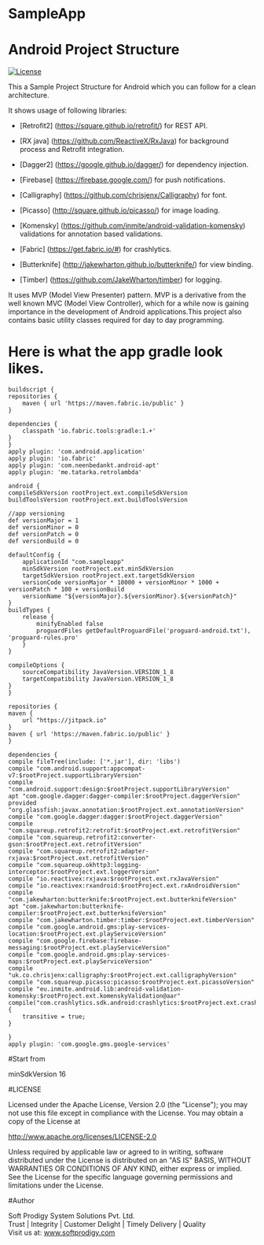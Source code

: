 # SampleApp
# Android Project Structure

[![License](https://img.shields.io/badge/license-Apache%202-4EB1BA.svg)](https://www.apache.org/licenses/LICENSE-2.0.html)


This a Sample Project Structure for Android which you can follow for a clean architecture.

It shows usage of following libraries:

* [Retrofit2] (https://square.github.io/retrofit/) for REST API.

* [RX java] (https://github.com/ReactiveX/RxJava) for background process and Retrofit integration.

* [Dagger2] (https://google.github.io/dagger/) for dependency injection.

* [Firebase] (https://firebase.google.com/) for push notifications.

* [Calligraphy] (https://github.com/chrisjenx/Calligraphy) for font.

* [Picasso] (http://square.github.io/picasso/) for image loading.

* [Komensky] (https://github.com/inmite/android-validation-komensky) validations for annotation based validations.

* [Fabric] (https://get.fabric.io/#) for crashlytics.

* [Butterknife] (http://jakewharton.github.io/butterknife/) for view binding.

* [Timber] (https://github.com/JakeWharton/timber) for logging.

It uses MVP (Model View Presenter) pattern. MVP is a derivative from the well known MVC (Model View Controller), which for a while now is gaining importance in the development of Android applications.This project also contains basic utility classes required for day to day programming.


# Here is what the app gradle look likes.

    buildscript {
    repositories {
        maven { url 'https://maven.fabric.io/public' }
    }

    dependencies {
        classpath 'io.fabric.tools:gradle:1.+'
    }
    }
    apply plugin: 'com.android.application'
    apply plugin: 'io.fabric'
    apply plugin: 'com.neenbedankt.android-apt'
    apply plugin: 'me.tatarka.retrolambda'

    android {
    compileSdkVersion rootProject.ext.compileSdkVersion
    buildToolsVersion rootProject.ext.buildToolsVersion

    //app versioning
    def versionMajor = 1
    def versionMinor = 0
    def versionPatch = 0
    def versionBuild = 0

    defaultConfig {
        applicationId "com.sampleapp"
        minSdkVersion rootProject.ext.minSdkVersion
        targetSdkVersion rootProject.ext.targetSdkVersion
        versionCode versionMajor * 10000 + versionMinor * 1000 + versionPatch * 100 + versionBuild
        versionName "${versionMajor}.${versionMinor}.${versionPatch}"
    }
    buildTypes {
        release {
            minifyEnabled false
            proguardFiles getDefaultProguardFile('proguard-android.txt'), 'proguard-rules.pro'
        }
    }

    compileOptions {
        sourceCompatibility JavaVersion.VERSION_1_8
        targetCompatibility JavaVersion.VERSION_1_8
    }
    }

    repositories {
    maven {
        url "https://jitpack.io"
    }
    maven { url 'https://maven.fabric.io/public' }
    }

    dependencies {
    compile fileTree(include: ['*.jar'], dir: 'libs')
    compile "com.android.support:appcompat-v7:$rootProject.supportLibraryVersion"
    compile "com.android.support:design:$rootProject.supportLibraryVersion"
    apt "com.google.dagger:dagger-compiler:$rootProject.daggerVersion"
    provided "org.glassfish:javax.annotation:$rootProject.ext.annotationVersion"
    compile "com.google.dagger:dagger:$rootProject.daggerVersion"
    compile "com.squareup.retrofit2:retrofit:$rootProject.ext.retrofitVersion"
    compile "com.squareup.retrofit2:converter-gson:$rootProject.ext.retrofitVersion"
    compile "com.squareup.retrofit2:adapter-rxjava:$rootProject.ext.retrofitVersion"
    compile "com.squareup.okhttp3:logging-interceptor:$rootProject.ext.loggerVersion"
    compile "io.reactivex:rxjava:$rootProject.ext.rxJavaVersion"
    compile "io.reactivex:rxandroid:$rootProject.ext.rxAndroidVersion"
    compile "com.jakewharton:butterknife:$rootProject.ext.butterknifeVersion"
    apt "com.jakewharton:butterknife-compiler:$rootProject.ext.butterknifeVersion"
    compile "com.jakewharton.timber:timber:$rootProject.ext.timberVersion"
    compile "com.google.android.gms:play-services-location:$rootProject.ext.playServiceVersion"
    compile "com.google.firebase:firebase-messaging:$rootProject.ext.playServiceVersion"
    compile "com.google.android.gms:play-services-maps:$rootProject.ext.playServiceVersion"
    compile "uk.co.chrisjenx:calligraphy:$rootProject.ext.calligraphyVersion"
    compile "com.squareup.picasso:picasso:$rootProject.ext.picassoVersion"
    compile "eu.inmite.android.lib:android-validation-komensky:$rootProject.ext.komenskyValidation@aar"
    compile("com.crashlytics.sdk.android:crashlytics:$rootProject.ext.crashVersion@aar") {
        transitive = true;
    }

    }
    apply plugin: 'com.google.gms.google-services'

#Start from

minSdkVersion 16

#LICENSE

Licensed under the Apache License, Version 2.0 (the "License"); you may not use this file except in compliance with the License. You may obtain a copy of the License at

http://www.apache.org/licenses/LICENSE-2.0

Unless required by applicable law or agreed to in writing, software distributed under the License is distributed on an "AS IS" BASIS, WITHOUT WARRANTIES OR CONDITIONS OF ANY KIND, either express or implied. See the License for the specific language governing permissions and limitations under the License.

#Author

Soft Prodigy System Solutions Pvt. Ltd.  
Trust | Integrity | Customer Delight | Timely Delivery | Quality  
Visit us at: www.softprodigy.com
